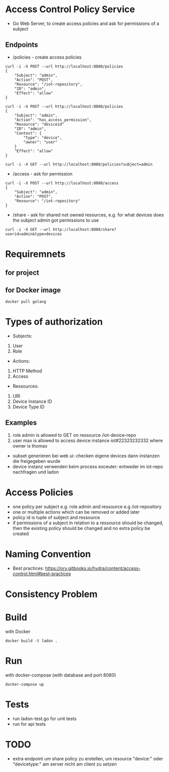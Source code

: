 # Access Control Policy Service
- Go Web Server, to create access policies and ask for permissions of a subject 

## Endpoints
- /policies -  create access policies
```shell
curl -i -X POST --url http://localhost:8080/policies
{
	"Subject": "admin",
	"Action": "POST",
	"Resource": "/iot-repository",
	"ID": "admin",
	"Effect": "allow"
}
```
```shell
curl -i -X POST --url http://localhost:8080/policies
{
	"Subject": "admin",
	"Action": "has_access_permission",
	"Resource": "deviceid"
	"ID": "admin",
	"Context": {
		"type": "device",
		"owner": "user"
	}
	"Effect": "allow"
}
```
```shell
curl -i -X GET --url http://localhost:8080/policies?subject=admin
```


- /access - ask for permission
```shell
curl -i -X POST --url http://localhost:8080/access
{
	"Subject": "admin",
	"Action": "POST",
	"Resource": "/iot-repository"
}
```

- /share - ask for shared not owned resources, e.g. for what devices does the subject admin got permissions to use
```shell
curl -i -X GET --url http://localhost:8080/share?userid=admin&type=devices
```

# Requiremnets
## for project
## for Docker image
```
docker pull golang
```

# Types of authorization
- Subjects: 
1. User 
2. Role 

- Actions:
1. HTTP Method
2. Access

- Ressources:
1. URI
2. Device Instance ID
3. Device Type ID

## Examples
1. role admin is allowed to GET on ressource /iot-device-repo
2. user max is allowed to access device instance iot#22323232332 where owner is thomas 
- subset generieren bei web ui: checken eigene devices dann instanzen die freigegeben wurde
- device instanz verwenden beim process exceuter: 
entweder im iot-repo nachfragen und ladon 

# Access Policies
- one policy per subject e.g. role admin and ressource e.g /iot-repository
- one or multiple actions which can be removed or added later 
- policy id is tuple of subject and ressource 
- if permissions of a subject in relation to a ressource should be changed, then the existing policy should be changed and no extra policy be created

# Naming Convention
- Best practices: https://ory.gitbooks.io/hydra/content/access-control.html#best-practices

# Consistency Problem 

# Build 
with Docker
```shell
docker build -t ladon .
```

# Run
with docker-compose (with database and port 8080)
```shell
docker-compose up 
```

# Tests
- run ladon-test.go for unit tests
- run for api tests

# TODO
- extra endpoint um share policy zu erstellen, um resource "device:" oder "devicetype:" am server nicht am client zu setzen


